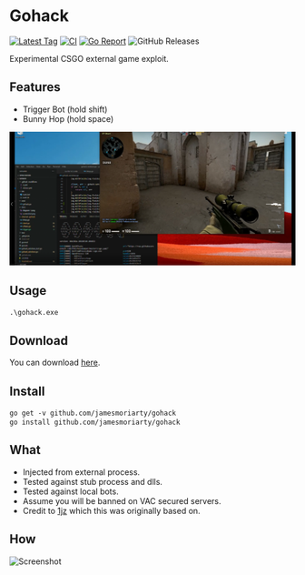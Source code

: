 # Gohack 

[![Latest Tag][6]][5] [![CI][3]][4] [![Go Report][1]][2] ![GitHub Releases][8]

Experimental CSGO external game exploit.

## Features

- Trigger Bot (hold shift)
- Bunny Hop (hold space)

![Screenshot](docs/screenshot.png)

## Usage

```
.\gohack.exe
```

## Download

You can download [here][5].

## Install

```
go get -v github.com/jamesmoriarty/gohack
go install github.com/jamesmoriarty/gohack
```

## What

- Injected from external process.
- Tested against stub process and dlls.
- Tested against local bots.
- Assume you will be banned on VAC secured servers.
- Credit to [1jz][7] which this was originally based on.

## How

![Screenshot](docs/diagram-1.png)

[1]: https://goreportcard.com/badge/github.com/jamesmoriarty/gohack
[2]: https://goreportcard.com/report/github.com/jamesmoriarty/gohack
[3]: https://github.com/jamesmoriarty/gohack/workflows/Continuous%20Integration/badge.svg
[4]: https://github.com/jamesmoriarty/gohack/actions
[5]: https://github.com/jamesmoriarty/gohack/releases
[6]: https://img.shields.io/github/v/tag/jamesmoriarty/gohack.svg?logo=github&label=latest
[7]: https://github.com/1jz/csgo-go-bhop
[8]: https://img.shields.io/github/downloads/jamesmoriarty/gohack/total
